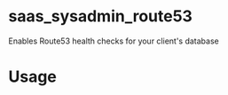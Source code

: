 
saas_sysadmin_route53
=====================
Enables Route53 health checks for your client's database


Usage
=====

